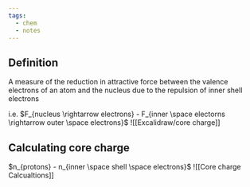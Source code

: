 ```yaml
---
tags:
  - chem
  - notes
---
```

## Definition
A measure of the reduction in attractive force between the valence electrons of an atom and the nucleus due to the repulsion of inner shell electrons

i.e. $F_{nucleus \rightarrow electrons} - F_{inner \space electorns \rightarrow outer \space electrons}$
![[Excalidraw/core charge]]

## Calculating core charge
$n_{protons} - n_{inner \space shell \space electrons}$
![[Core charge Calcualtions]]